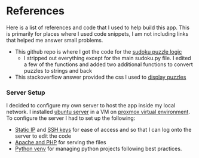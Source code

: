 # References

Here is a list of references and code that I used to help build this app. This is primarily for places where I used code snippets, I am not including links that helped me answer small problems.

- This github repo is where I got the code for the [sudoku puzzle logic](https://github.com/JoeKarlsson/python-sudoku-generator-solver)
    - I stripped out everything except for the main sudoku.py file. I edited a few of the functions and added two additional functions to convert puzzles to strings and back
- This stackoverflow answer provided the css I used to [display puzzles](https://stackoverflow.com/questions/19697033/styling-a-sudoku-grid)


### Server Setup
I decided to configure my own server to host the app inside my local network. I installed [ubuntu server](https://ubuntu.com/download/server) in a VM on [proxmox virtual environment](https://proxmox.com/en/). To configure the server I had to set up the following:

- [Static IP](https://linuxize.com/post/how-to-configure-static-ip-address-on-ubuntu-18-04/) and [SSH keys](https://www.digitalocean.com/community/tutorials/how-to-set-up-ssh-keys-on-ubuntu-1804) for ease of access and so that I can log onto the server to edit the code
- [Apache and PHP](https://www.digitalocean.com/community/tutorials/hot-to-install-linux-apache-mysql-php-lamp-stack-ubuntu-18-04) for serving the files
- [Python venv](https://docs.python.org/3/library/venv.html) for managing python projects following best practices.
